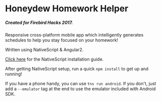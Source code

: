 # Honeydew Homework Helper

##### Created for Firebird Hacks 2017.

Responsive cross-platform mobile app which intelligently generates schedules to help you stay focused on your homework!

Written using NativeScript & Angular2.

[Click here](https://docs.nativescript.org/angular/start/quick-setup) for the NativeScript installation guide.

After getting NativeScript setup, run a quick `npm install` to get up and running!

If you have a phone handy, you can use `tns run android`. If you don't, just add a `--emulator` tag at the end to use the emulator included with Android SDK.